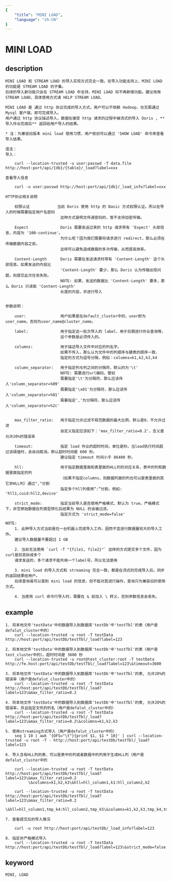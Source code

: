 ```yaml
---
{
    "title": "MINI LOAD",
    "language": "zh-CN"
}
---
```


# MINI LOAD
## description

    MINI LOAD 和 STREAM LOAD 的导入实现方式完全一致。在导入功能支持上，MINI LOAD 的功能是 STREAM LOAD 的子集。
	后续的导入新功能只会在 STREAM LOAD 中支持，MINI LOAD 将不再新增功能。建议改用 STREAM LOAD，具体使用方式请 HELP STREAM LOAD。

	MINI LOAD 是 通过 http 协议完成的导入方式。用户可以不依赖 Hadoop，也无需通过 Mysql 客户端，即可完成导入。
	用户通过 http 协议描述导入，数据在接受 http 请求的过程中被流式的导入 Doris , **导入作业完成后** 返回给用户导入的结果。

    * 注：为兼容旧版本 mini load 使用习惯，用户依旧可以通过 'SHOW LOAD' 命令来查看导入结果。

    语法：
    导入：

        curl --location-trusted -u user:passwd -T data.file http://host:port/api/{db}/{table}/_load?label=xxx

    查看导入信息
    
        curl -u user:passwd http://host:port/api/{db}/_load_info?label=xxx

    HTTP协议相关说明

        权限认证            当前 Doris 使用 http 的 Basic 方式权限认证。所以在导入的时候需要指定用户名密码
                            这种方式是明文传递密码的，暂不支持加密传输。

        Expect              Doris 需要发送过来的 http 请求带有 'Expect' 头部信息，内容为 '100-continue'。
                            为什么呢？因为我们需要将请求进行 redirect，那么必须在传输数据内容之前，
                            这样可以避免造成数据的多次传输，从而提高效率。

        Content-Length      Doris 需要在发送请求时带有 'Content-Length' 这个头部信息。如果发送的内容比
                            'Content-Length' 要少，那么 Doris 认为传输出现问题，则提交此次任务失败。
                            NOTE: 如果，发送的数据比 'Content-Length' 要多，那么 Doris 只读取 'Content-Length'
                            长度的内容，并进行导入


    参数说明：

        user:               用户如果是在default_cluster中的，user即为user_name。否则为user_name@cluster_name。

        label:              用于指定这一批次导入的 label，用于后期进行作业查询等。
                            这个参数是必须传入的。

        columns:            用于描述导入文件中对应的列名字。
                            如果不传入，那么认为文件中的列顺序与建表的顺序一致，
                            指定的方式为逗号分隔，例如：columns=k1,k2,k3,k4

        column_separator:   用于指定列与列之间的分隔符，默认的为'\t'
                            NOTE: 需要进行url编码，譬如
                            需要指定'\t'为分隔符，那么应该传入'column_separator=%09'
                            需要指定'\x01'为分隔符，那么应该传入'column_separator=%01'
                            需要指定','为分隔符，那么应该传入'column_separator=%2c'


        max_filter_ratio:   用于指定允许过滤不规范数据的最大比例，默认是0，不允许过滤
                            自定义指定应该如下：'max_filter_ratio=0.2'，含义是允许20%的错误率

        timeout:            指定 load 作业的超时时间，单位是秒。当load执行时间超过该阈值时，会自动取消。默认超时时间是 600 秒。
                            建议指定 timeout 时间小于 86400 秒。
                            
        hll:                用于指定数据里面和表里面的HLL列的对应关系，表中的列和数据里面指定的列
                            （如果不指定columns，则数据列面的列也可以是表里面的其它非HLL列）通过","分割
                            指定多个hll列使用“:”分割，例如: 'hll1,cuid:hll2,device'

        strict_mode:        指定当前导入是否使用严格模式，默认为 true。严格模式下，非空原始数据在列类型转化后结果为 NULL 的会被过滤。
                            指定方式为 'strict_mode=false'
    
    NOTE: 
        1. 此种导入方式当前是在一台机器上完成导入工作，因而不宜进行数据量较大的导入工作。
        建议导入数据量不要超过 1 GB

        2. 当前无法使用 `curl -T "{file1, file2}"` 这样的方式提交多个文件，因为curl是将其拆成多个
        请求发送的，多个请求不能共用一个label号，所以无法使用

        3. mini load 的导入方式和 streaming 完全一致，都是在流式的完成导入后，同步的返回结果给用户。
		后续查询虽可以查到 mini load 的信息，但不能对其进行操作，查询只为兼容旧的使用方式。

        4. 当使用 curl 命令行导入时，需要在 & 前加入 \ 转义，否则参数信息会丢失。

## example

    1. 将本地文件'testData'中的数据导入到数据库'testDb'中'testTbl'的表（用户是defalut_cluster中的）
        curl --location-trusted -u root -T testData http://host:port/api/testDb/testTbl/_load?label=123

    2. 将本地文件'testData'中的数据导入到数据库'testDb'中'testTbl'的表（用户是test_cluster中的）。超时时间是 3600 秒
        curl --location-trusted -u root@test_cluster:root -T testData http://fe.host:port/api/testDb/testTbl/_load?label=123\&timeout=3600

    3. 将本地文件'testData'中的数据导入到数据库'testDb'中'testTbl'的表, 允许20%的错误率（用户是defalut_cluster中的）
        curl --location-trusted -u root -T testData http://host:port/api/testDb/testTbl/_load?label=123\&max_filter_ratio=0.2

    4. 将本地文件'testData'中的数据导入到数据库'testDb'中'testTbl'的表, 允许20%的错误率，并且指定文件的列名（用户是defalut_cluster中的）
        curl --location-trusted -u root -T testData http://host:port/api/testDb/testTbl/_load?label=123\&max_filter_ratio=0.2\&columns=k1,k2,k3

    5. 使用streaming方式导入（用户是defalut_cluster中的）
        seq 1 10 | awk '{OFS="\t"}{print $1, $1 * 10}' | curl --location-trusted -u root -T - http://host:port/api/testDb/testTbl/_load?label=123

    6. 导入含有HLL列的表，可以是表中的列或者数据中的列用于生成HLL列（用户是defalut_cluster中的

        curl --location-trusted -u root -T testData http://host:port/api/testDb/testTbl/_load?label=123\&max_filter_ratio=0.2
              \&columns=k1,k2,k3\&hll=hll_column1,k1:hll_column2,k2

        curl --location-trusted -u root -T testData http://host:port/api/testDb/testTbl/_load?label=123\&max_filter_ratio=0.2
              \&hll=hll_column1,tmp_k4:hll_column2,tmp_k5\&columns=k1,k2,k3,tmp_k4,tmp_k5

    7. 查看提交后的导入情况

        curl -u root http://host:port/api/testDb/_load_info?label=123

    8. 指定非严格模式导入
        curl --location-trusted -u root -T testData http://host:port/api/testDb/testTbl/_load?label=123\&strict_mode=false

## keyword
    MINI, LOAD

